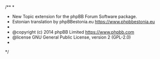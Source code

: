 /**
*
* New Topic extension for the phpBB Forum Software package.
* Estonian translation by phpBBestonia.eu <https://www.phpbbestonia.eu>
*
* @copyright (c) 2014 phpBB Limited <https://www.phpbb.com>
* @license GNU General Public License, version 2 (GPL-2.0)
*
*/
